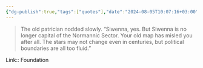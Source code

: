 ```yaml
---
{"dg-publish":true,"tags":["quotes"],"date":"2024-08-05T10:07:16+03:00","title":"political boundaries are all too fluid","modified_at":"2024-08-05T10:07:18+03:00","aliases":"political boundaries are all too fluid","dg-path":"/quotes/202408051007.md","permalink":"/quotes/202408051007/","dgPassFrontmatter":true}
---
```



> The old patrician nodded slowly. “Siwenna, yes. But Siwenna is no longer capital of the Normannic Sector. Your old map has misled you after all. The stars may not change even in centuries, but political boundaries are all too fluid.” 

Link:: Foundation
